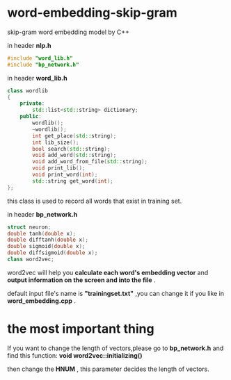 # word-embedding-skip-gram
skip-gram word embedding model by C++

in header __nlp.h__
```C++
#include "word_lib.h"
#include "bp_network.h"
```

in header __word_lib.h__
```C++
class wordlib
{
	private:
		std::list<std::string> dictionary;
	public:
		wordlib();
		~wordlib();
		int get_place(std::string);
		int lib_size();
		bool search(std::string);
		void add_word(std::string);
		void add_word_from_file(std::string);
		void print_lib();
		void print_word(int);
		std::string get_word(int);
};
```
this class is used to record all words that exist in training set.

in header __bp_network.h__
```C++
struct neuron;
double tanh(double x);
double difftanh(double x);
double sigmoid(double x);
double diffsigmoid(double x);
class word2vec;
```
word2vec will help you __calculate each word's embedding vector__ and __output information on the screen and into the file__ .

default input file's name is __"trainingset.txt"__ ,you can change it if you like in __word_embedding.cpp__ .

# the most important thing
If you want to change the length of vectors,please go to __bp_network.h__ and find this function: __void word2vec::initializing()__

then change the __HNUM__ , this parameter decides the length of vectors.
